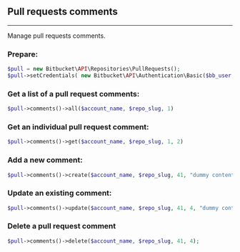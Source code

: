 ## Pull requests comments

---
Manage pull requests comments.

### Prepare:
```php
$pull = new Bitbucket\API\Repositories\PullRequests();
$pull->setCredentials( new Bitbucket\API\Authentication\Basic($bb_user, $bb_pass) );
```

### Get a list of a pull request comments:
```php
$pull->comments()->all($account_name, $repo_slug, 1)
```

### Get an individual pull request comment:
```php
$pull->comments()->get($account_name, $repo_slug, 1, 2)
```

### Add a new comment:
```php
$pull->comments()->create($account_name, $repo_slug, 41, "dummy content");
```

### Update an existing comment:
```php
$pull->comments()->update($account_name, $repo_slug, 41, 4, "dummy content [edited]");
```

### Delete a pull request comment
```php
$pull->comments()->delete($account_name, $repo_slug, 41, 4);
```
